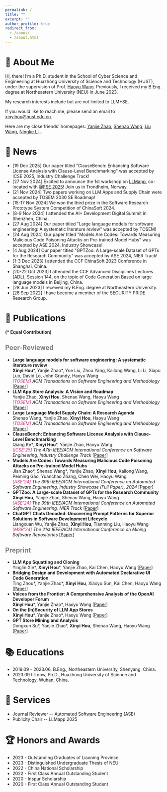 ```yaml
---
permalink: /
title: ""
excerpt: ""
author_profile: true
redirect_from: 
  - /about/
  - /about.html
---
```


<span class='anchor' id='about-me'></span>
# 🍦 About Me

Hi, there! I’m a Ph.D. student in the School of Cyber Science and Engineering at Huazhong University of Science and Technology (HUST), under the supervision of Prof. [Haoyu Wang](https://howiepku.github.io/). Previously, I received my B.Eng. degree at Northeastern University (NEU) in June 2023. 

My research interests include but are not limited to LLM+SE.

If you would like to reach me, please send an email to [xinyihou@hust.edu.cn](xinyihou@hust.edu.cn).

Here are my close friends' homepages: [Yanjie Zhao](https://yanjiezhao96.github.io/), [Shenao Wang](https://ShenaoW.github.io/), [Liu Wang](https://liuer-wang.github.io/), [Ningke Li](https://ningke-li.github.io/)...

# 🌷 News

- [19 Dec 2025] Our paper titled "ClauseBench: Enhancing Software License Analysis with Clause-Level Benchmarking" was accepted by ICSE 2025, Industry Challenge Track!
- [27 Nov 2024] Excited to announce the 1st workshop on [LLMapp](https://llmappworkshop.github.io/), co-located with [@FSE 2025](https://conf.researchr.org/home/fse-2025)! Join us in Trondheim, Norway.
- [21 Nov 2024] Two papers working on LLM Apps and Supply Chain were accepted by TOSEM 2030 SE Roadmap!
- [15-17 Nov 2024] We won the third prize in the Software Research Prototype System Competition of ChinaSoft 2024.
- [8-9 Nov 2024] I attended the AI+ Development Digital Summit in Shenzhen, China.
- [27 Aug 2024] Our paper titled "Large language models for software engineering: A systematic literature review" was accepted by TOSEM!
- [24 Aug 2024] Our paper titled "Models Are Codes: Towards Measuring Malicious Code Poisoning Attacks on Pre-trained Model Hubs" was accepted by ASE 2024, Industry Showcase!
- [4 Aug 2024] Our paper titled "GPTZoo: A Large-scale Dataset of GPTs for the Research Community" was accepted by ASE 2024, NIER Track!
- [1-3 Dec 2023] I attended the CCF ChinaSoft 2023 Conference in Shanghai, China.
- [20-22 Oct 2023] I attended the CCF Advanced Disciplines Lectures (ADL), Session 144, on the topic of Code Generation Based on large language models in Beijing, China.
- [28 Jun 2023] I received my B.Eng. degree at Northeastern University. 
- [28 Sep 2022] I have become a member of the SECURITY PRIDE Research Group.

# 📜 Publications 

**(\* Equal Contribution)**

## <span style="color:grey">Peer-Reviewed</span>

* **Large language models for software engineering: A systematic literature review**
  <br>**Xinyi Hou**\*, Yanjie Zhao\*, Yue Liu, Zhou Yang, Kailong Wang, Li Li, Xiapu Luo, David Lo, John Grundy, Haoyu Wang
  <br>*<span style="color:#cd3278">\[TOSEM\]</span> ACM Transactions on Software Engineering and Methodology* [[Paper](https://dl.acm.org/doi/abs/10.1145/3695988)]
* **LLM App Store Analysis: A Vision and Roadmap**
    <br>Yanjie Zhao, **Xinyi Hou**, Shenao Wang, Haoyu Wang
    <br>*<span style="color:#cd3278">\[TOSEM\]</span> ACM Transactions on Software Engineering and Methodology* [[Paper](https://arxiv.org/abs/2404.12737)]
* **Large Language Model Supply Chain: A Research Agenda**
    <br>Shenao Wang, Yanjie Zhao, **Xinyi Hou**, Haoyu Wang
    <br>*<span style="color:#cd3278">\[TOSEM\]</span> ACM Transactions on Software Engineering and Methodology* [[Paper](https://arxiv.org/abs/2404.12736)]
* **ClauseBench: Enhancing Software License Analysis with Clause-Level Benchmarking**
    <br>Qiang Ke\*, **Xinyi Hou**\*, Yanjie Zhao, Haoyu Wang
    <br>*<span style="color:#cd3278">\[ICSE'25\]</span> The 47th IEEE/ACM International Conference on Software Engineering, Industry Challenge Track* [[Paper](https://conf.researchr.org/details/icse-2025/icse-2025-industry-challenge-track/3/ClauseBench-Enhancing-Software-License-Analysis-with-Clause-Level-Benchmarking)]
* **Models Are Codes: Towards Measuring Malicious Code Poisoning Attacks on Pre-trained Model Hubs**
    <br>Jian Zhao\*, Shenao Wang\*, Yanjie Zhao, **Xinyi Hou**, Kailong Wang, Peiming Gao, Yuanchao Zhang, Chen Wei, Haoyu Wang
    <br>*<span style="color:#cd3278">\[ASE'24\]</span> The 39th IEEE/ACM International Conference on Automated Software Engineering, Industry Showcase (Full Paper), 2024* [[Paper](https://dl.acm.org/doi/10.1145/3691620.3695271)]
* **GPTZoo: A Large-scale Dataset of GPTs for the Research Community**
    <br>**Xinyi Hou**, Yanjie Zhao, Shenao Wang, Haoyu Wang
    <br>*<span style="color:#cd3278">\[ASE'24\]</span> The 39th IEEE/ACM International Conference on Automated Software Engineering, NIER Track* [[Paper](https://dl.acm.org/doi/10.1145/3691620.3695309)]
* **ChatGPT Chats Decoded: Uncovering Prompt Patterns for Superior Solutions in Software Development Lifecycle**
    <br>Liangxuan Wu, Yanjie Zhao, **Xinyi Hou**, Tianming Liu, Haoyu Wang
    <br>*<span style="color:#cd3278">\[MSR'24\]</span> The 21st IEEE/ACM International Conference on Mining Software Repositories* [[Paper](https://ieeexplore.ieee.org/abstract/document/10555800)]

## <span style="color:grey">Preprint</span> 

* **LLM App Squatting and Cloning**
    <br>Yinglin Xie\*, **Xinyi Hou**\*, Yanjie Zhao, Kai Chen, Haoyu Wang [[Paper](https://arxiv.org/abs/2411.07518)]
* **Bridging Design and Development with Automated Declarative UI Code Generation**
    <br>Ting Zhou\*, Yanjie Zhao\*, **Xinyi Hou**, Xiaoyu Sun, Kai Chen, Haoyu Wang [[Paper](https://arxiv.org/abs/2409.11667)]
* **Voices from the Frontier: A Comprehensive Analysis of the OpenAI Developer Forum**
    <br>**Xinyi Hou**\*, Yanjie Zhao\*, Haoyu Wang [[Paper](https://arxiv.org/abs/2408.01687)]
* **On the (In)Security of LLM App Stores**
    <br>**Xinyi Hou**\*, Yanjie Zhao\*, Haoyu Wang [[Paper](https://arxiv.org/abs/2407.08422)]
* **GPT Store Mining and Analysis**
    <br>Dongxun Su\*, Yanjie Zhao\*, **Xinyi Hou**, Shenao Wang, Haoyu Wang [[Paper](https://arxiv.org/abs/2405.10210)]

  
# 📚 Educations

* 2019.09 - 2023.06, B.Eng., Northeastern University, Shenyang, China.
* 2023.09 till now, Ph.D., Huazhong University of Science and Technology, Wuhan, China.

# 💼 Services
* Journal Reviewer -- Automated Software Engineering (ASE)
* Publicity Chair -- LLMapp 2025
  
# 🏆 Honors and Awards
* 2023 - Outstanding Graduates of Liaoning Province
* 2023 - Distinguished Undergraduate Thesis of NEU
* 2022 - China National Scholarship
* 2022 - First Class Annual Outstanding Student
* 2020 - Inspur Scholarship  
* 2020 - First Class Annual Outstanding Student

<br>
<br>
<br>

